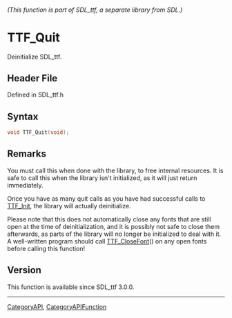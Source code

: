 ###### (This function is part of SDL_ttf, a separate library from SDL.)
# TTF_Quit

Deinitialize SDL_ttf.

## Header File

Defined in SDL_ttf.h

## Syntax

```c
void TTF_Quit(void);

```

## Remarks

You must call this when done with the library, to free internal resources.
It is safe to call this when the library isn't initialized, as it will just
return immediately.

Once you have as many quit calls as you have had successful calls to
[TTF_Init](TTF_Init), the library will actually deinitialize.

Please note that this does not automatically close any fonts that are still
open at the time of deinitialization, and it is possibly not safe to close
them afterwards, as parts of the library will no longer be initialized to
deal with it. A well-written program should call
[TTF_CloseFont](TTF_CloseFont)() on any open fonts before calling this
function!

## Version

This function is available since SDL_ttf 3.0.0.

----
[CategoryAPI](CategoryAPI), [CategoryAPIFunction](CategoryAPIFunction)

